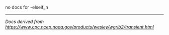 no docs for -elseif_n

---

_Docs derived from <https://www.cpc.ncep.noaa.gov/products/wesley/wgrib2/transient.html>_
